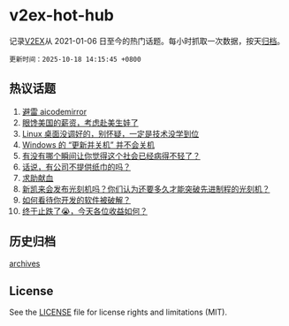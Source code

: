# v2ex-hot-hub

 记录[V2EX](https://www.v2ex.com/)从 2021-01-06 日至今的热门话题。每小时抓取一次数据，按天[归档](archives)。

`更新时间：2025-10-18 14:15:45 +0800`

## 热议话题

1. [避雷 aicodemirror](https://www.v2ex.com/t/1166447)
1. [眼馋美国的薪资，考虑赴美生娃了](https://www.v2ex.com/t/1166423)
1. [Linux 桌面没调好的，别怀疑，一定是技术没学到位](https://www.v2ex.com/t/1166535)
1. [Windows 的 “更新并关机” 并不会关机](https://www.v2ex.com/t/1166429)
1. [有没有哪个瞬间让你觉得这个社会已经病得不轻了？](https://www.v2ex.com/t/1166430)
1. [话说，有公司不提供纸巾的吗？](https://www.v2ex.com/t/1166499)
1. [求助献血](https://www.v2ex.com/t/1166554)
1. [新凯来会发布光刻机吗？你们认为还要多久才能突破先进制程的光刻机？](https://www.v2ex.com/t/1166493)
1. [如何看待你开发的软件被破解？](https://www.v2ex.com/t/1166432)
1. [终于止跌了😭，今天各位收益如何？](https://www.v2ex.com/t/1166446)

## 历史归档

[archives](archives)

## License

See the [LICENSE](LICENSE) file for license rights and limitations (MIT).
